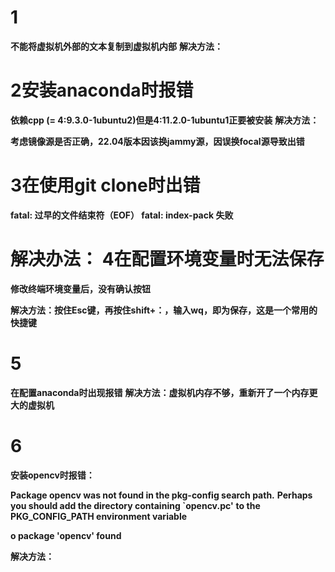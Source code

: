 1
==
**不能将虚拟机外部的文本复制到虚拟机内部**
**解决方法：**

2安装anaconda时报错
==
**依赖cpp (= 4:9.3.0-1ubuntu2)但是4:11.2.0-1ubuntu1正要被安装**
**解决方法：**

**考虑镜像源是否正确，22.04版本因该换jammy源，因误换focal源导致出错**

3在使用git clone时出错
==
**fatal: 过早的文件结束符（EOF） fatal: index-pack 失败**

**解决办法：**
4在配置环境变量时无法保存
==
**修改终端环境变量后，没有确认按钮**

**解决方法：按住Esc键，再按住shift+：，输入wq，即为保存，这是一个常用的快捷键**

5
==
**在配置anaconda时出现报错**
**解决方法：虚拟机内存不够，重新开了一个内存更大的虚拟机**

6
==
**安装opencv时报错：**

**Package opencv was not found in the pkg-config search path.**
**Perhaps you should add the directory containing `opencv.pc'**
**to the PKG_CONFIG_PATH environment variable**

**o package 'opencv' found**

**解决方法：**
